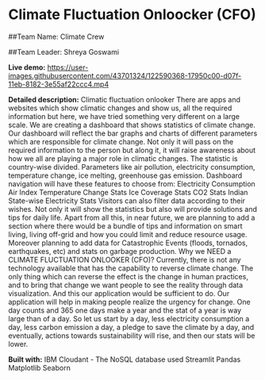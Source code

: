 # Climate Fluctuation Onloocker (CFO)

##Team Name: Climate Crew

##Team Leader: Shreya Goswami

**Live demo:**
https://user-images.githubusercontent.com/43701324/122590368-17950c00-d07f-11eb-8182-3e55af22ccc4.mp4

**Detailed description:**
Climatic fluctuation onlooker
There are apps and websites which show climatic changes and show us, all the required information but here, we have tried something very different on a large scale. We are creating a dashboard that shows statistics of climate change. Our dashboard will reflect the bar graphs and charts of different parameters which are responsible for climate change. Not only it will pass on the required information to the person but along it, it will raise awareness about how we all are playing a major role in climatic changes. The statistic is country-wise divided. Parameters like air pollution, electricity consumption, temperature change, ice melting, greenhouse gas emission.
Dashboard navigation will have these features to choose from:
Electricity Consumption
Air Index
Temperature Change Stats
Ice Coverage Stats
CO2 Stats
Indian State-wise Electricity Stats
Visitors can also filter data according to their wishes.
Not only it will show the statistics but also will provide solutions and tips for daily life. 
Apart from all this, in near future, we are planning to add a section where there would be a bundle of tips and information on smart living, living off-grid and how you could limit and reduce resource usage.
Moreover planning to add data for Catastrophic Events (floods, tornados, earthquakes, etc) and stats on garbage production.
Why we NEED a CLIMATE FLUCTUATION ONLOOKER (CFO)?
Currently, there is not any technology available that has the capability to reverse climate change. The only thing which can reverse the effect is the change in human practices, and to bring that change we want people to see the reality through data visualization. And this our application would be sufficient to do. Our application will help in making people realize the urgency for change.
One day counts and 365 one days make a year and the stat of a year is way large than of a day. So let us start by a day, less electricity consumption a day, less carbon emission a day, a pledge to save the climate by a day, and eventually, actions towards sustainability will rise, and then our stats will be lower.


**Built with:**
IBM Cloudant - The NoSQL database used
Streamlit
Pandas
Matplotlib
Seaborn

